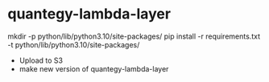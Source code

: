 # quantegy-lambda-layer
mkdir -p python/lib/python3.10/site-packages/
pip install -r requirements.txt -t python/lib/python3.10/site-packages/

- Upload to S3 
- make new version of quantegy-lambda-layer
